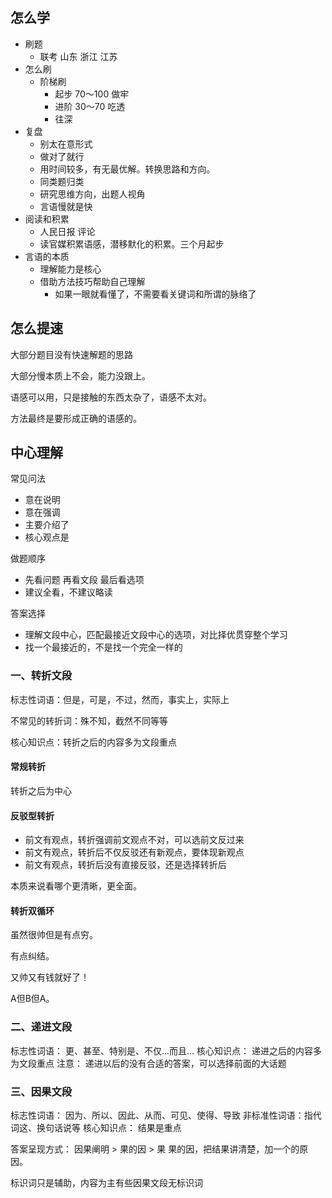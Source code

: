 ## 怎么学

- 刷题
  - 联考  山东 浙江 江苏
- 怎么刷
  - 阶梯刷
    - 起步 70～100 做牢
    - 进阶 30～70  吃透
    - 往深
- 复盘
  - 别太在意形式
  - 做对了就行
  - 用时间较多，有无最优解。转换思路和方向。
  - 同类题归类
  - 研究思维方向，出题人视角
  - 言语慢就是快
- 阅读和积累
  - 人民日报 评论
  - 读官媒积累语感，潜移默化的积累。三个月起步
- 言语的本质
  - 理解能力是核心
  - 借助方法技巧帮助自己理解
    - 如果一眼就看懂了，不需要看关键词和所谓的脉络了

## 怎么提速

大部分题目没有快速解题的思路

大部分慢本质上不会，能力没跟上。

语感可以用，只是接触的东西太杂了，语感不太对。

方法最终是要形成正确的语感的。







## 中心理解

常见问法

- 意在说明
- 意在强调
- 主要介绍了
- 核心观点是

做题顺序

- 先看问题 再看文段 最后看选项
- 建议全看，不建议略读

答案选择

- 理解文段中心，匹配最接近文段中心的选项，对比择优贯穿整个学习
- 找一个最接近的，不是找一个完全一样的

### 一、转折文段

标志性词语：但是，可是，不过，然而，事实上，实际上

不常见的转折词：殊不知，截然不同等等

核心知识点：转折之后的内容多为文段重点



#### 常规转折

转折之后为中心

#### 反驳型转折

- 前文有观点，转折强调前文观点不对，可以选前文反过来
- 前文有观点，转折后不仅反驳还有新观点，要体现新观点
- 前文有观点，转折后没有直接反驳，还是选择转折后



本质来说看哪个更清晰，更全面。

#### 转折双循环

虽然很帅但是有点穷。

有点纠结。

又帅又有钱就好了！

A但B但A。









### 二、递进文段
标志性词语： 更、甚至、特别是、不仅...而且...
核心知识点： 递进之后的内容多为文段重点
注意： 递进以后的没有合适的答案，可以选择前面的大话题



### 三、因果文段
标志性词语： 因为、所以、因此、从而、可见、使得、导致
非标准性词语：指代词这、换句话说等
核心知识点： 结果是重点

答案呈现方式： 因果阐明 > 果的因 > 果
果的因，把结果讲清楚，加一个的原因。

标识词只是辅助，内容为主有些因果文段无标识词





















